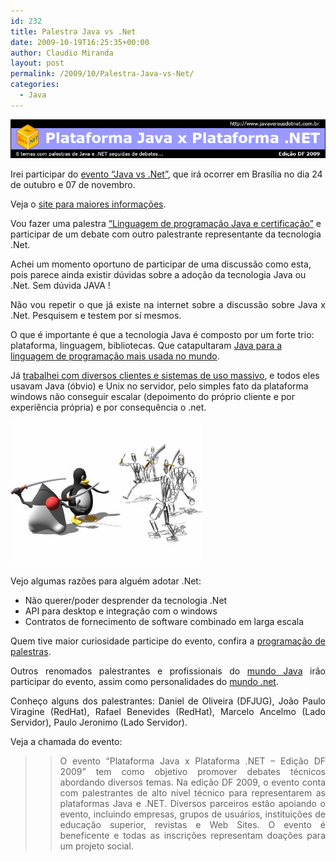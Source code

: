 ```yaml
---
id: 232
title: Palestra Java vs .Net
date: 2009-10-19T16:25:35+00:00
author: Claudio Miranda
layout: post
permalink: /2009/10/Palestra-Java-vs-Net/
categories:
  - Java
---
```

![](/resources/claudio/bannereventojavaversusdotnetdf2009_728x90.gif)
  
  


<div align="justify">
  <p align="left">
    Irei participar do <a href="http://www.javaversusdotnet.com.br">evento &#8220;Java vs .Net&#8221;</a>, que irá ocorrer em Brasília no dia 24 de outubro e 07 de novembro.
  </p>
  
  <p align="left">
    Veja o <a target="_blank" href="http://www.javaversusdotnet.com.br">site para maiores informações</a>.
  </p>
  
  <p align="left">
    Vou fazer uma palestra <a target="_blank" href="http://www.javaversusdotnet.com.br/Programacao.aspx#Tema2">&#8220;Linguagem de programação Java e certificação&#8221;</a> e participar de um debate com outro palestrante representante da tecnologia .Net.
  </p>
  
  <p align="left">
    Achei um momento oportuno de participar de uma discussão como esta, pois parece ainda existir dúvidas sobre a adoção da tecnologia Java ou .Net. Sem dúvida JAVA !
  </p>
  
  <p>
    Não vou repetir o que já existe na internet sobre a discussão sobre Java x .Net. Pesquisem e testem por sí mesmos.<br />
  </p>
  
  <p align="left">
    O que é importante é que a tecnologia Java é composto por um forte trio: plataforma, linguagem, bibliotecas. Que catapultaram <a href="http://www.tiobe.com/index.php/content/paperinfo/tpci/index.html">Java para a linguagem de programação mais usada no mundo</a>.
  </p>
  
  <p align="left">
    Já <a href="http://wiki.claudius.com.br/wiki/Curriculo">trabalhei com diversos clientes e sistemas de uso massivo</a>, e todos eles usavam Java (óbvio) e Unix no servidor, pelo simples fato da plataforma windows não conseguir escalar (depoimento do próprio cliente e por experiência própria) e por consequência o .net.
  </p>
  
  <p>
    <img src="/resources/claudio/duketuxjavaone2003tshirt2.jpg" alt="" /><br />
  </p>
  
  <p>
    Vejo algumas razões para alguém adotar .Net:
  </p>
  
  <ul>
    <li>
      Não querer/poder desprender da tecnologia .Net
    </li>
    <li>
      API para desktop e integração com o windows
    </li>
    <li>
      Contratos de fornecimento de software combinado em larga escala
    </li>
  </ul>
  
  <p>
    Quem tive maior curiosidade participe do evento, confira a <a target="_blank" href="http://www.javaversusdotnet.com.br/Programacao.aspx">programação de palestras</a>.
  </p>
  
  <p>
    Outros renomados palestrantes e profissionais do <a href="http://www.javaversusdotnet.com.br/PalestrantesJava.aspx">mundo Java</a> irão participar do evento, assim como personalidades do <a target="_blank" href="http://www.javaversusdotnet.com.br/PalestrantesDotNet.aspx">mundo .net</a>.
  </p>
  
  <p>
    Conheço alguns dos palestrantes: Daniel de Oliveira (DFJUG), João Paulo Viragine (RedHat), Rafael Benevides (RedHat), Marcelo Ancelmo (Lado Servidor), Paulo Jeronimo (Lado Servidor).<br />
  </p>
  
  <p>
    Veja a chamada do evento:
  </p>
  
  <blockquote>
    <blockquote>
      <p>
        O evento “Plataforma Java x Plataforma .NET &#8211; Edição DF 2009” tem como objetivo promover debates técnicos abordando diversos temas. Na edição DF 2009, o evento conta com palestrantes de alto nível técnico para representarem as plataformas Java e .NET. Diversos parceiros estão apoiando o evento, incluindo empresas, grupos de usuários, instituições de educação superior, revistas e Web Sites. O evento é beneficente e todas as inscrições representam doações para um projeto social.
      </p>
    </blockquote>
  </blockquote>
  
  <p>
  </p>
  
  <p align="left">
  </p>
</div>